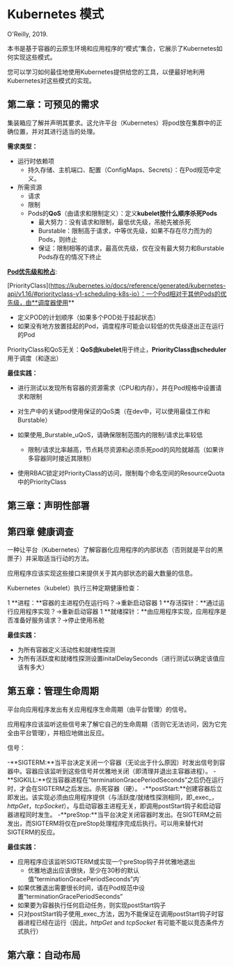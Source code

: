 # Kubernetes 模式

O'Reilly, 2019.

本书是基于容器的云原生环境和应用程序的“模式”集合，它展示了Kubernetes如何实现这些模式。

您可以学习如何最佳地使用Kubernetes提供给您的工具，以便最好地利用Kubernetes对这些模式的实现。

## 第二章：可预见的需求

集装箱应了解并声明其要求。这允许平台（Kubernetes）将pod放在集群中的正确位置，并对其进行适当的处理。

**需求类型：**

- 运行时依赖项
  - 持久存储、主机端口、配置（ConfigMaps、Secrets）：在Pod规范中定义。
- 所需资源
  - 请求
  - 限制
  - Pods的**QoS**（由请求和限制定义）：定义**kubelet按什么顺序杀死Pods**
    - 最大努力：没有请求和限制，最低优先级，吊舱先被杀死
    - Burstable：限制高于请求，中等优先级，如果不存在尽力而为的Pods，则终止
    - 保证：限制相等的请求，最高优先级，仅在没有最大努力和Burstable Pods存在的情况下终止

[**Pod优先级和抢占**](https://kubernetes.io/docs/concepts/configuration/pod-priority-preemption/):

[PriorityClass](https://kubernetes.io/docs/reference/generated/kubernetes-api/v1.16/#priorityclass-v1-scheduling-k8s-io）：一个Pod相对于其他Pods的优先级，由**调度器使用**

- 定义POD的计划顺序（如果多个POD处于挂起状态）
- 如果没有地方放置挂起的Pod，调度程序可能会以较低的优先级逐出正在运行的Pod

PriorityClass和QoS无关：**QoS由kubelet**用于终止，**PriorityClass由scheduler**用于调度（和逐出）

**最佳实践：**

- 进行测试以发现所有容器的资源需求（CPU和内存），并在Pod规格中设置请求和限制

- 对生产中的关键pod使用保证的QoS类（在dev中，可以使用最佳工作和Burstable）

- 如果使用_Burstable_uQoS，请确保限制范围内的限制/请求比率较低

  - 限制/请求比率越高，节点耗尽资源和必须杀死pod的风险就越高（如果许多容器同时接近其限制）

- 使用RBAC锁定对PriorityClass的访问，限制每个命名空间的ResourceQuota中的PriorityClass

## 第三章：声明性部署

## 第四章 健康调查

一种让平台（Kubernetes）了解容器化应用程序的内部状态（否则就是平台的黑匣子）并采取适当行动的方法。

应用程序应该实现这些接口来提供关于其内部状态的最大数量的信息。

Kubernetes（kubelet）执行三种定期健康检查：

1 **进程：**容器的主进程仍在运行吗？→重新启动容器
1 **存活探针：**通过运行应用程序实现？→重新启动容器
1 **就绪探针：**由应用程序实现，应用程序是否准备好服务请求？→停止使用吊舱

**最佳实践：**

- 为所有容器定义活动性和就绪性探测
- 为所有活跃度和就绪性探测设置initalDelaySeconds（进行测试以确定该值应该有多大）

## 第五章：管理生命周期

平台向应用程序发出有关应用程序生命周期（由平台管理）的信号。

应用程序应该监听这些信号来了解它自己的生命周期（否则它无法访问，因为它完全由平台管理），并相应地做出反应。

信号：

-**SIGTERM:**当平台决定关闭一个容器（无论出于什么原因）时发出信号到容器中。容器应该监听到这些信号并优雅地关闭（即清理并退出主容器进程）。
-**SIGKILL:**仅当容器进程在“terminationGracePeriodSeconds”之后仍在运行时，才会在SIGTERM之后发出。杀死容器（硬）。
-**postStart:**创建容器后立即发出。该实现必须由应用程序提供（与活跃度/就绪性探测相同，即_exec_，_httpGet_，_tcpSocket_）。与启动容器主进程无关，即调用postStart钩子和启动容器进程同时发生。
-**preStop:**当平台决定关闭容器时发出。在SIGTERM之前发出，而SIGTERM将仅在preStop处理程序完成后执行。可以用来替代对SIGTERM的反应。

**最佳实践：**

- 应用程序应该监听SIGTERM或实现一个preStop钩子并优雅地退出
  - 优雅地退出应该很快，至少在30秒的默认值“terminationGracePeriodSeconds”内`
- 如果优雅退出需要很长时间，请在Pod规范中设置“terminationGracePeriodSeconds”
- 如果要为容器执行任何启动任务，则实现postStart钩子
- 只对postStart钩子使用_exec_方法，因为不能保证在调用postStart钩子时容器进程已经在运行（因此，_httpGet_ and _tcpSocket_ 有可能不能以竞态条件方式执行）

## 第六章：自动布局
